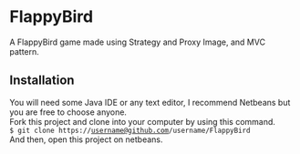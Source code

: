 # FlappyBird
A FlappyBird game made using Strategy and Proxy Image, and MVC pattern.

## Installation
You will need some Java IDE or any text editor, I recommend Netbeans but you are free to choose anyone.<br>
Fork this project and clone into your computer by using this command. <br>
<code>$ git clone https://username@github.com/username/FlappyBird</code> <br>
And then, open this project on netbeans.
